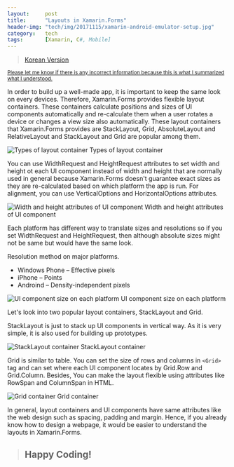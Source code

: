 ```yaml
---
layout:     post
title:      "Layouts in Xamarin.Forms"
header-img: "tech/img/20171115/xamarin-android-emulator-setup.jpg"
category:   tech
tags:       [Xamarin, C#, Mobile]
---
```

<blockquote>
<a href="{{ site.baseurl }}/tech/2017/12/15/layouts-in-xamarin-forms-kr/">Korean Version</a>
</blockquote>
<p>
<u><small>Please let me know if there is any incorrect information because this is what I summarized what I understood.</small></u>
</p>
<p>
In order to build up a well-made app, it is important to keep the same look on every devices. Therefore, Xamarin.Forms provides flexible layout containers. These containers calculate positions and sizes of UI components automatically and re-calculate them when a user rotates a device or changes a view size also automatically. These layout containers that Xamarin.Forms provides are StackLayout, Grid, AbsoluteLayout and RelativeLayout and StackLayout and Grid are popular among them.
</p>
<a class="popupImg">
    <img src="{{ site.baseurl }}/tech/img/20171215/1.png" alt="Types of layout container">
</a>
<span class="caption text-muted">Types of layout container</span>
<p>
You can use WidthRequest and HeightRequest attributes to set width and height ot each UI component instead of width and height that are normally used in general because Xamarin.Forms doesn't guarantee exact sizes as they are re-calculated based on which platform the app is run. For alignment, you can use VerticalOptions and HorizontalOptions attributes.
</p>
<a class="popupImg">
    <img src="{{ site.baseurl }}/tech/img/20171215/2.png" alt="Width and height attributes of UI component">
</a>
<span class="caption text-muted">Width and height attributes of UI component</span>
<p>
Each platform has different way to translate sizes and resolutions so if you set WidthRequest and HeightRequest, then although absolute sizes might not be same but would have the same look.
</p>
Resolution method on major platforms.
<ul>
    <li>Windows Phone – Effective pixels</li>
    <li>iPhone – Points</li>
    <li>Androind – Density-independent pixels</li>
</ul>
<a class="popupImg">
    <img src="{{ site.baseurl }}/tech/img/20171215/4.png" alt="UI component size on each platform">
</a>
<span class="caption text-muted">UI component size on each platform</span>
<p>
Let's look into two popular layout containers, StackLayout and Grid.
</p>
<p>
StackLayout is just to stack up UI components in vertical way. As it is very simple, it is also used for building up prototypes.
</p>
<a class="popupImg">
    <img src="{{ site.baseurl }}/tech/img/20171215/5.png" alt="StackLayout container">
</a>
<span class="caption text-muted">StackLayout container</span>
<p>
Grid is similar to table. You can set the size of rows and columns in <code>&lt;Grid&gt;</code> tag and can set where each UI component locates by Grid.Row and Grid.Column. Besides, You can make the layout flexible using attributes like RowSpan and ColumnSpan in HTML.
</p>
<a class="popupImg">
    <img src="{{ site.baseurl }}/tech/img/20171215/6.png" alt="Grid container">
</a>
<span class="caption text-muted">Grid container</span>
<p>
In general, layout containers and UI components have same attributes like the web design such as spacing, padding and margin. Hence, if you already know how to design a webpage, it would be easier to understand the layouts in Xamarin.Forms.
</p>
<blockquote><h2 class="section-heading">Happy Coding!</h2></blockquote>
